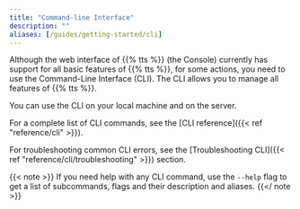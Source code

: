 ```yaml
---
title: "Command-line Interface"
description: ""
aliases: [/guides/getting-started/cli]
---
```


Although the web interface of {{% tts %}} (the Console) currently has support for all basic features of {{% tts %}}, for some actions, you need to use the Command-Line Interface (CLI). The CLI allows you to manage all features of {{% tts %}}.

<!--more-->

You can use the CLI on your local machine and on the server.

For a complete list of CLI commands, see the [CLI reference]({{< ref "reference/cli" >}}).

For troubleshooting common CLI errors, see the [Troubleshooting CLI]({{< ref "reference/cli/troubleshooting" >}}) section.

{{< note >}} If you need help with any CLI command, use the `--help` flag to get a list of subcommands, flags and their description and aliases. {{</ note >}}
